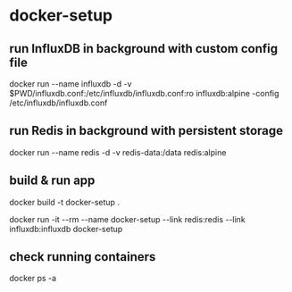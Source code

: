 # docker-setup

## run InfluxDB in background with custom config file

docker run --name influxdb -d -v $PWD/influxdb.conf:/etc/influxdb/influxdb.conf:ro influxdb:alpine -config /etc/influxdb/influxdb.conf

## run Redis in background with persistent storage

docker run --name redis -d -v redis-data:/data redis:alpine

## build & run app

docker build -t docker-setup .

docker run -it --rm --name docker-setup --link redis:redis --link influxdb:influxdb docker-setup

## check running containers

docker ps -a

